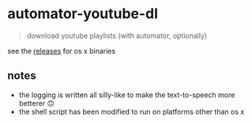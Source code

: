 
# automator-youtube-dl

> download youtube playlists (with automator, optionally)

see the [releases](https://github.com/skibz/automator-youtube-dl/releases) for os x binaries

## notes

* the logging is written all silly-like to make the text-to-speech more betterer :upside_down_face:
* the shell script has been modified to run on platforms other than os x